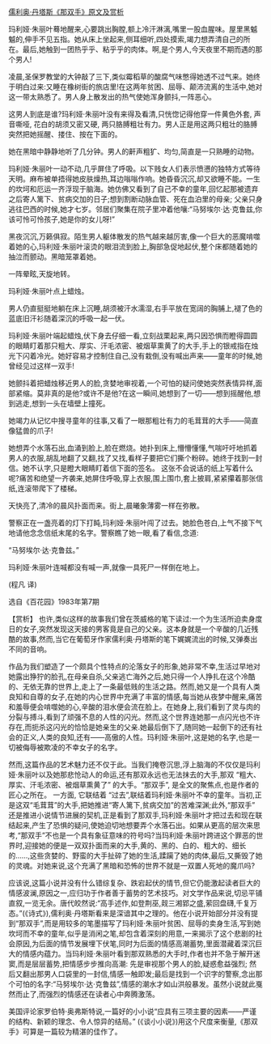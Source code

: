 [儒利奥·丹塔斯《那双手》原文及赏析](https://www.vrrw.net/wx/15534.html)

玛利娅·朱丽叶蓦地醒来,心要跳出胸膛,额上冷汗淋漓,嘴里一股血腥味。屋里黑魆魆的,伸手不见五指。她从床上坐起来,侧耳细听,四处摸索,竭力想弄清自己的所在。最后,她触到一团热乎乎、粘乎乎的肉体。啊,是个男人,今天夜里不期而遇的那个男人!

凌晨,圣保罗教堂的大钟敲了三下,类似霉稻草的酸腐气味憋得她透不过气来。她终于明白过来:又睡在橡树街的旅店里!在这两年贫困、屈辱、颠沛流离的生活中,她对这一带太熟悉了。男人身上散发出的热气使她浑身颤抖,一阵恶心。

这男人到底是谁?玛利娅·朱丽叶没有来得及看清,只恍惚记得他穿一件黄色外套, 声音嘶哑, 花白的胡须又密又硬, 两只胳膊粗壮有力。男人正是用这两只粗壮的胳膊突然把她摇醒、搂住、按在下面的。

她在黑暗中静静地听了几分钟。男人的鼾声粗犷、均匀,简直是一只熟睡的动物。

玛利娅·朱丽叶一动不动,几乎屏住了呼吸。以下贱女人们表示愤懑的独特方式等待天明。麻布被单捂得她皮肤燥热,耳边嗡嗡作响。她昏昏沉沉,却又欲睡不能。一生的坎坷和厄运一齐浮现于脑海。她仿佛又看到了自己不幸的童年,回忆起那被遗弃之后寄人篱下、贫病交加的日子;想到割断动脉血管、死在血泊里的母亲; 父亲只身逃往巴西的时候,她才七岁。邻居们聚集在院子里冲着他嚷:“马努埃尔·达·克鲁兹,你该可怜可怜孩子,她是你的女儿呀!”

黑夜沉沉,万籁俱寂。陌生男人躯体散发的热气越来越厉害,像一个巨大的恶魔啃噬着她的心,玛利娅·朱丽叶滚烫的眼泪流到脸上,胸部急促地起伏,整个床都随着她的抽泣而颤动。黑暗笼罩着她。

一阵晕眩,天旋地转。

玛利娅·朱丽叶点上蜡烛。

男人仍直挺挺地躺在床上沉睡,胡须被汗水濡湿,右手平放在宽阔的胸脯上,褪了色的蓝底旧汗衫随着深沉的呼吸一起一伏。

玛利娅·朱丽叶端起蜡烛,伏下身去仔细一看,立刻战栗起来,两只因恐惧而瞪得圆圆的眼睛盯着那只粗大、厚实、汗毛浓密、被烟草熏黄了的大手,手上的银戒指在烛光下闪着冷光。她好容易才控制住自己,没有栽倒,没有喊出声来——童年的时候,她曾经见过这样一双手!

她颤抖着把蜡烛移近男人的脸,贪婪地审视着,一个可怕的疑问使她突然表情异样,面部紧缩。莫非真的是他?或许不是他?在这一瞬间,她想到了一切——想到摇醒他,想到逃走,想到一头在墙壁上撞死。

她竭力从记忆中搜寻童年的往事,又看了一眼那粗壮有力的毛茸茸的大手——简直像猛兽的爪子!

她想弄个水落石出,血涌到脸上,脸在燃烧。她扑到床上,懵懵懂懂,气喘吁吁地抓着男人的衣服,胡乱地翻了又翻,找了又找,看样子要把它们撕个粉碎。她终于找到一封信。她不认字,只是瞪大眼睛盯着信下面的签名。 这张不会说话的纸上写着什么呢?痛苦和绝望一齐袭来,她屏住呼吸,穿上衣服,围上围巾,套上披肩,紧紧攥着那张信纸,连滚带爬下了楼梯。

天快亮了,清冷的晨风扑面而来。街上,晨曦象薄雾一样在弥散。

警察正在一盏亮着的灯下打盹,玛利娅·朱丽叶闯了过去。她脸色苍白,上气不接下气地请他念念信纸末尾的名字。警察瞧了她一眼,看了看信,念道:

“马努埃尔·达·克鲁兹。”

玛利娅·朱丽叶连喊都没有喊一声,就像一具死尸一样倒在地上。

(程凡 译)

选自《百花园》1983年第7期



【赏析】 也许,类似这样的故事我们曾在茨威格的笔下读过:一个为生活所迫卖身度日的女子,突然发现这天接的男客竟是自己的父亲。这本身就是一个辛酸的几近残酷的故事,然而,当它在葡萄牙作家儒利奥·丹塔斯的笔下娓娓流出的时候,又弹奏出不同的音响。

作品为我们塑造了一个颇具个性特点的沦落女子的形象,她非常不幸,生活过早地对她露出狰狞的脸孔,在母亲自杀,父亲逃亡海外之后,她只得一个人挣扎在这个冷酷的、无依无靠的世界上,走上了一条最低贱的生活之路。然而,她又是一个具有人类良知和自尊的女子,在她的内心世界中充满了丰富的情感,每当她从夜梦中醒来,痛苦和羞辱便会啃噬她的心,辛酸的泪水便会流在脸上。在她身上,我们看到了灵与肉的分裂与搏斗,看到了顽强不息的人性的闪光。然而,这个世界连她那一点闪光也不许存在,而扼杀这闪光的恰恰是她亲生的父亲.她最后倒下了,随同她一起倒下的还有社会的正义,人类的良知,还有——高傲的人性。玛利娅·朱丽叶,这是她的名字,也是一切被侮辱被欺凌的不幸女子的名字。

然而,这篇作品的艺术魅力还不仅于此。当我们掩卷沉思,浮上脑海的不仅仅是玛利娅·朱丽叶以及她那悲怆动人的命运,还有那双永远也无法抹去的大手,那双 “粗大、厚实、汗毛浓密、被烟草熏黄了” 的大手。“那双手”, 是全文的聚焦点,也是作者的匠心之所在。 一方面, 它联结着 “过去”,联结着玛利娅·朱丽叶不幸的童年。当初,正是这双“毛茸茸”的大手,把她推进“寄人篱下,贫病交加”的苦难深渊;此外,“那双手” 还是推进小说情节进展的契机,正是看到了那双手,玛利娅·朱丽叶才把过去和现在联结起来,产生了恐惧的疑问,使她迫切地想要弄个水落石出。如果从更高的层次来思考,“那双手”不也是一个具有象征意味的符号吗?当玛利娅·朱丽叶跨进这个罪恶的世界时,迎接她的便是一双双扑面而来的大手,黄的、黑的、白的、粗大的、细长的……,这些贪婪的、野蛮的大手扯碎了她的生活,蹂躏了她的肉体,最后,又撕毁了她的灵魂。对她来说,这个充满了黑暗和恐怖的世界不就是一双置人死地的魔爪吗?

应该说,这篇小说并没有什么错综复杂、跌宕起伏的情节,但它仍能激起读者巨大的情感波澜,原因之一,应归功于作者善于蓄势的艺术技巧。对文学作品来说,切忌平铺直叙,一览无余。唐代皎然说:“高手述作,如登荆巫,觌三湘郢之盛,萦回盘礴,千复万态。”(《诗式》),儒利奥·丹塔斯看来是深谙其中之理的。他在小说开始部分并没有提到“那双手”,而是用较多的笔墨描写了玛利娅·朱丽叶贫困、屈辱的卖身生活,写到她坎坷而不幸的童年,似乎是消闲之笔,却包含着深刻的用意,一来揭示了这个悲剧的社会原因,为后面的情节发展埋下伏笔,同时为后面的情感高潮蓄势,里面潜藏着深沉巨大的情感内蕴力。当玛利娅·朱丽叶看到那双熟悉的大手时,作者也并不急于解开迷窦,而是层层蓄势,把情感步步推向高潮: 先是审视那个男人的脸,疑惑愈益强烈; 然后又翻出那男人口袋里的一封信,情感一触即发;最后是找到一个识字的警察,念出那个可怕的名字:“马努埃尔·达·克鲁兹”,情感的潮水才如山洪般暴发。虽然小说就此戛然而止了,而强烈的情感还在读者心中奔腾激荡。

美国评论家罗伯特·奥弗斯特说,一篇好的小小说“应具有三项主要的因素——严谨的结构、新颖的理念、令人惊异的结局。” (《谈小小说》)用这个尺度来衡量,《那双手》可算是一篇较为精湛的佳作了。

